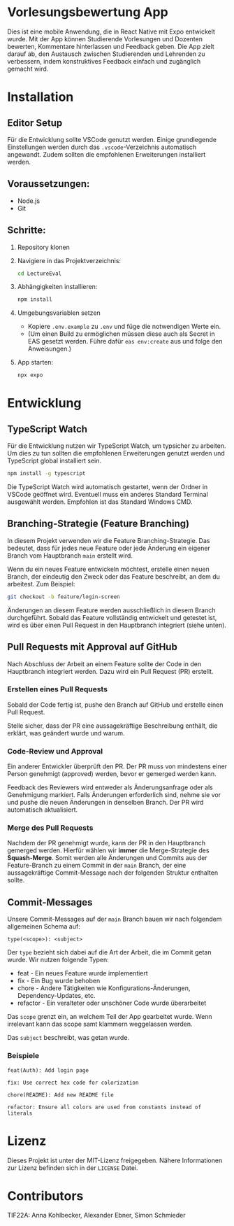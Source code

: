 # Vorlesungsbewertung App

Dies ist eine mobile Anwendung, die in React Native mit Expo entwickelt wurde. Mit der App können Studierende Vorlesungen und Dozenten bewerten, Kommentare hinterlassen und Feedback geben. Die App zielt darauf ab, den Austausch zwischen Studierenden und Lehrenden zu verbessern, indem konstruktives Feedback einfach und zugänglich gemacht wird.

# Installation

## Editor Setup

Für die Entwicklung sollte VSCode genutzt werden. Einige grundlegende Einstellungen werden durch das `.vscode`-Verzeichnis automatisch angewandt. Zudem sollten die empfohlenen Erweiterungen installiert werden.

## Voraussetzungen:

- Node.js
- Git

## Schritte:

1. Repository klonen
2. Navigiere in das Projektverzeichnis:

   ```bash
   cd LectureEval
   ```

3. Abhängigkeiten installieren:

   ```bash
   npm install
   ```

4. Umgebungsvariablen setzen

   - Kopiere `.env.example` zu `.env` und füge die notwendigen Werte ein.
   - (Um einen Build zu ermöglichen müssen diese auch als Secret in EAS gesetzt werden. Führe dafür `eas env:create` aus und folge den Anweisungen.)

5. App starten:
   ```bash
   npx expo
   ```

# Entwicklung

## TypeScript Watch

Für die Entwicklung nutzen wir TypeScript Watch, um typsicher zu arbeiten. Um dies zu tun sollten die empfohlenen Erweiterungen genutzt werden und TypeScript global installiert sein.

```bash
npm install -g typescript
```

Die TypeScript Watch wird automatisch gestartet, wenn der Ordner in VSCode geöffnet wird. Eventuell muss ein anderes Standard Terminal ausgewählt werden. Empfohlen ist das Standard Windows CMD.

## Branching-Strategie (Feature Branching)

In diesem Projekt verwenden wir die Feature Branching-Strategie. Das bedeutet, dass für jedes neue Feature oder jede Änderung ein eigener Branch vom Hauptbranch `main` erstellt wird.

Wenn du ein neues Feature entwickeln möchtest, erstelle einen neuen Branch, der eindeutig den Zweck oder das Feature beschreibt, an dem du arbeitest. Zum Beispiel:

```bash
git checkout -b feature/login-screen
```

Änderungen an diesem Feature werden ausschließlich in diesem Branch durchgeführt.
Sobald das Feature vollständig entwickelt und getestet ist, wird es über einen Pull Request in den Hauptbranch integriert (siehe unten).

## Pull Requests mit Approval auf GitHub

Nach Abschluss der Arbeit an einem Feature sollte der Code in den Hauptbranch integriert werden. Dazu wird ein Pull Request (PR) erstellt.

### Erstellen eines Pull Requests

Sobald der Code fertig ist, pushe den Branch auf GitHub und erstelle einen Pull Request.

Stelle sicher, dass der PR eine aussagekräftige Beschreibung enthält, die erklärt, was geändert wurde und warum.

### Code-Review und Approval

Ein anderer Entwickler überprüft den PR. Der PR muss von mindestens einer Person genehmigt (approved) werden, bevor er gemerged werden kann.

Feedback des Reviewers wird entweder als Änderungsanfrage oder als Genehmigung markiert.
Falls Änderungen erforderlich sind, nehme sie vor und pushe die neuen Änderungen in denselben Branch. Der PR wird automatisch aktualisiert.

### Merge des Pull Requests

Nachdem der PR genehmigt wurde, kann der PR in den Hauptbranch gemerged werden. Hierfür wählen wir **immer** die Merge-Strategie des **Squash-Merge**. Somit werden alle Änderungen und Commits aus der Feature-Branch zu einem Commit in der `main` Branch, der eine aussagekräftige Commit-Message nach der folgenden Struktur enthalten sollte.

## Commit-Messages

Unsere Commit-Messages auf der `main` Branch bauen wir nach folgendem allgemeinen Schema auf:

```
type(<scope>): <subject>
```

Der `type` bezieht sich dabei auf die Art der Arbeit, die im Commit getan wurde. Wir nutzen folgende Typen:

- feat - Ein neues Feature wurde implementiert
- fix - Ein Bug wurde behoben
- chore - Andere Tätigkeiten wie Konfigurations-Änderungen, Dependency-Updates, etc.
- refactor - Ein veralteter oder unschöner Code wurde überarbeitet

Das `scope` grenzt ein, an welchem Teil der App gearbeitet wurde. Wenn irrelevant kann das scope samt klammern weggelassen werden.

Das `subject` beschreibt, was getan wurde.

### Beispiele

```
feat(Auth): Add login page
```

```
fix: Use correct hex code for colorization
```

```
chore(README): Add new README file
```

```
refactor: Ensure all colors are used from constants instead of literals
```

# Lizenz

Dieses Projekt ist unter der MIT-Lizenz freigegeben. Nähere Informationen zur Lizenz befinden sich in der `LICENSE` Datei.

# Contributors

TIF22A: Anna Kohlbecker, Alexander Ebner, Simon Schmieder
